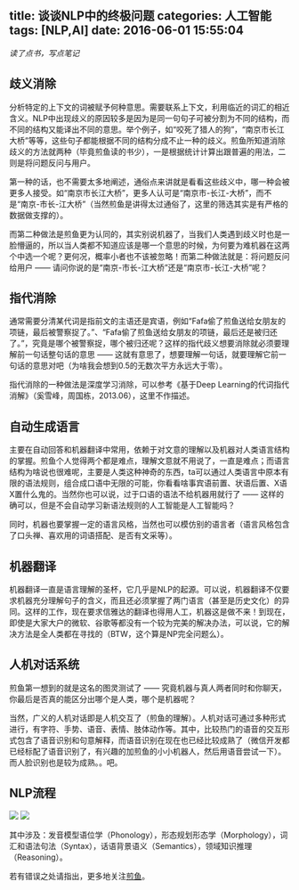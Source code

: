 title: 谈谈NLP中的终极问题
categories: 人工智能
tags: [NLP,AI]
date: 2016-06-01 15:55:04
---


*读了点书，写点笔记*

## 歧义消除

分析特定的上下文的词被赋予何种意思。需要联系上下文，利用临近的词汇的相近含义。NLP中出现歧义的原因较多是因为是同一句句子可被分割为不同的结构，而不同的结构又能译出不同的意思。举个例子，如“咬死了猎人的狗”，“南京市长江大桥”等等，这些句子都能根据不同的结构分成不止一种的歧义。煎鱼所知道消除歧义的方法就两种（毕竟煎鱼读的书少），一是根据统计计算出跟普遍的用法，二则是将问题反问与用户。

第一种的话，也不需要太多地阐述，通俗点来讲就是看看这些歧义中，哪一种会被更多人接受。如“南京市长江大桥”，更多人认可是“南京市-长江-大桥”，而不是“南京-市长-江大桥”（当然煎鱼是讲得太过通俗了，这里的筛选其实是有严格的数据做支撑的）。

而第二种做法是煎鱼更为认同的，其实别说机器了，当我们人类遇到歧义时也是一脸懵逼的，所以当人类都不知道应该是哪一个意思的时候，为何要为难机器在这两个中选一个呢？更何况，概率小者也不该被忽略！而第二种做法就是：将问题反问给用户 —— 请问你说的是“南京-市长-江大桥”还是“南京市-长江-大桥”呢？

<!-- more -->

## 指代消除

通常需要分清某代词是指前文的主语还是宾语，例如“Fafa偷了煎鱼送给女朋友的项链，最后被警察捉了。”、“Fafa偷了煎鱼送给女朋友的项链，最后还是被归还了。”，究竟是哪个被警察捉，哪个被归还呢？这样的指代歧义想要消除就必须要理解前一句话整句话的意思 —— 这就有意思了，想要理解一句话，就要理解它前一句话的意思对吧（为啥我会想到0.5的无数次平方永远大于零）。

指代消除的一种做法是深度学习消除，可以参考《基于Deep Learning的代词指代消解》（奚雪峰，周国栋，2013.06），这里不作描述。

## 自动生成语言

主要在自动回答和机器翻译中常用，依赖于对文意的理解以及机器对人类语言结构的掌握。煎鱼个人觉得两个都是难点，理解文意就不用说了，一直是难点；而语言结构为啥说也很难呢，主要是人类这种神奇的东西，ta可以通过人类语言中原本有限的语法规则，组合成口语中无限的可能，你看看啥事宾语前置、状语后置、X语X置什么鬼的。当然你也可以说，过于口语的语法不给机器用就行了 —— 这样的确可以，但是不会自动学习新语法规则的人工智能是人工智能吗？

同时，机器也要掌握一定的语言风格，当然也可以模仿别的语言者（语言风格包含了口头禅、喜欢用的词语搭配、是否有文采等）。

## 机器翻译

机器翻译一直是语言理解的圣杯，它几乎是NLP的起源。可以说，机器翻译不仅要求机器充分理解句子的含义，而且还必须掌握了两门语言（甚至是历史文化）的异同。这样的工作，现在要求信雅达的翻译也得用人工，机器这是做不来！到现在，即使是大家大户的微软、谷歌等都没有一个较为完美的解决办法，可以说，它的解决方法是全人类都在寻找的（BTW，这个算是NP完全问题么）。

## 人机对话系统

煎鱼第一想到的就是这名的图灵测试了 —— 究竟机器与真人两者同时和你聊天，你最后是否真的能区分出哪个是人类，哪个是机器呢？

当然，广义的人机对话即是人机交互了（煎鱼的理解）。人机对话可通过多种形式进行，有字符、手势、语音、表情、肢体动作等。其中，比较热门的语音的交互形式包含了语音识别和句意解释，而语音识别在现在也已经比较成熟了（微信开发都已经标配了语音识别了，有兴趣的加煎鱼的小小机器人，然后用语音尝试一下）。而人脸识别也是较为成熟。。吧。


## NLP流程

![](http://source.jianyujianyu.com/2016-06-02-14647820410821.jpg)
![](http://source.jianyujianyu.com/2016-06-02-14647820553120.jpg)


其中涉及：发音模型语位学（Phonology），形态规划形态学（Morphology），词汇和语法句法（Syntax），话语背景语义（Semantics），领域知识推理（Reasoning）。



若有错误之处请指出，更多地关注[煎鱼](http://www.jianyujianyu.com)。



